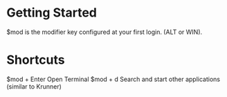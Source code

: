 # Getting Started
$mod is the modifier key configured at your first login. (ALT or WIN).


# Shortcuts
$mod + Enter Open Terminal
$mod + d     Search and start other applications (similar to Krunner)


